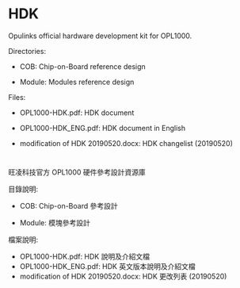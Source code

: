 # HDK

Opulinks official hardware development kit for OPL1000.

Directories:

- COB: Chip-on-Board reference design 

- Module: Modules reference design

Files:

- OPL1000-HDK.pdf: HDK document

- OPL1000-HDK_ENG.pdf: HDK document in English

- modification of HDK 20190520.docx: HDK changelist (20190520)
						
#

旺凌科技官方 OPL1000 硬件參考設計資源庫

目錄說明:

- COB: Chip-on-Board 參考設計

- Module: 模塊參考設計

檔案說明:

- OPL1000-HDK.pdf: HDK 說明及介紹文檔
- OPL1000-HDK_ENG.pdf: HDK 英文版本說明及介紹文檔
- modification of HDK 20190520.docx: HDK 更改列表 (20190520)

